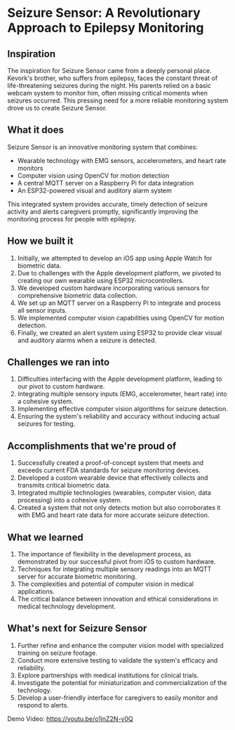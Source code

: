 # Seizure Sensor: A Revolutionary Approach to Epilepsy Monitoring

## Inspiration

The inspiration for Seizure Sensor came from a deeply personal place. Kevork's brother, who suffers from epilepsy, faces the constant threat of life-threatening seizures during the night. His parents relied on a basic webcam system to monitor him, often missing critical moments when seizures occurred. This pressing need for a more reliable monitoring system drove us to create Seizure Sensor.

## What it does

Seizure Sensor is an innovative monitoring system that combines:
- Wearable technology with EMG sensors, accelerometers, and heart rate monitors
- Computer vision using OpenCV for motion detection
- A central MQTT server on a Raspberry Pi for data integration
- An ESP32-powered visual and auditory alarm system

This integrated system provides accurate, timely detection of seizure activity and alerts caregivers promptly, significantly improving the monitoring process for people with epilepsy.

## How we built it

1. Initially, we attempted to develop an iOS app using Apple Watch for biometric data.
2. Due to challenges with the Apple development platform, we pivoted to creating our own wearable using ESP32 microcontrollers.
3. We developed custom hardware incorporating various sensors for comprehensive biometric data collection.
4. We set up an MQTT server on a Raspberry Pi to integrate and process all sensor inputs.
5. We implemented computer vision capabilities using OpenCV for motion detection.
6. Finally, we created an alert system using ESP32 to provide clear visual and auditory alarms when a seizure is detected.

## Challenges we ran into

1. Difficulties interfacing with the Apple development platform, leading to our pivot to custom hardware.
2. Integrating multiple sensory inputs (EMG, accelerometer, heart rate) into a cohesive system.
3. Implementing effective computer vision algorithms for seizure detection.
4. Ensuring the system's reliability and accuracy without inducing actual seizures for testing.

## Accomplishments that we're proud of

1. Successfully created a proof-of-concept system that meets and exceeds current FDA standards for seizure monitoring devices.
2. Developed a custom wearable device that effectively collects and transmits critical biometric data.
3. Integrated multiple technologies (wearables, computer vision, data processing) into a cohesive system.
4. Created a system that not only detects motion but also corroborates it with EMG and heart rate data for more accurate seizure detection.

## What we learned

1. The importance of flexibility in the development process, as demonstrated by our successful pivot from iOS to custom hardware.
2. Techniques for integrating multiple sensory readings into an MQTT server for accurate biometric monitoring.
3. The complexities and potential of computer vision in medical applications.
4. The critical balance between innovation and ethical considerations in medical technology development.

## What's next for Seizure Sensor

1. Further refine and enhance the computer vision model with specialized training on seizure footage.
2. Conduct more extensive testing to validate the system's efficacy and reliability.
3. Explore partnerships with medical institutions for clinical trials.
4. Investigate the potential for miniaturization and commercialization of the technology.
5. Develop a user-friendly interface for caregivers to easily monitor and respond to alerts.



Demo Video: https://youtu.be/o1jnZ2N-v0Q
